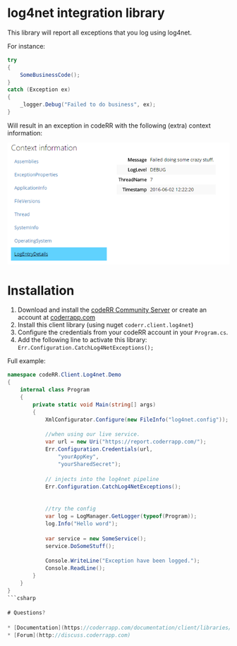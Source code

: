 log4net integration library
===========================

This library will report all exceptions that you log using log4net.

For instance:

```csharp
try
{
    SomeBusinessCode();
}
catch (Exception ex)
{
    _logger.Debug("Failed to do business", ex);
}
```

Will result in an exception in codeRR with the following (extra) context information:

![](docs/contextinfo.png)


# Installation

1. Download and install the [codeRR Community Server](https://github.com/coderrapp/coderr.server) or create an account at [coderrapp.com](https://coderrapp.com)
2. Install this client library (using nuget `coderr.client.log4net`)
3. Configure the credentials from your codeRR account in your `Program.cs`.
4. Add the following line to activate this library: `Err.Configuration.CatchLog4NetExceptions();`

Full example:

```csharp
namespace codeRR.Client.Log4net.Demo
{
    internal class Program
    {
        private static void Main(string[] args)
        {
            XmlConfigurator.Configure(new FileInfo("log4net.config"));

			//when using our live service.
            var url = new Uri("https://report.coderrapp.com/");
            Err.Configuration.Credentials(url,
                "yourAppKey",
                "yourSharedSecret");

            // injects into the log4net pipeline
            Err.Configuration.CatchLog4NetExceptions();

			
			//try the config
            var log = LogManager.GetLogger(typeof(Program));
            log.Info("Hello word");

            var service = new SomeService();
            service.DoSomeStuff();

            Console.WriteLine("Exception have been logged.");
            Console.ReadLine();
        }
    }
}
```csharp

# Questions?

* [Documentation](https://coderrapp.com/documentation/client/libraries/log4net/) 
* [Forum](http://discuss.coderrapp.com)
